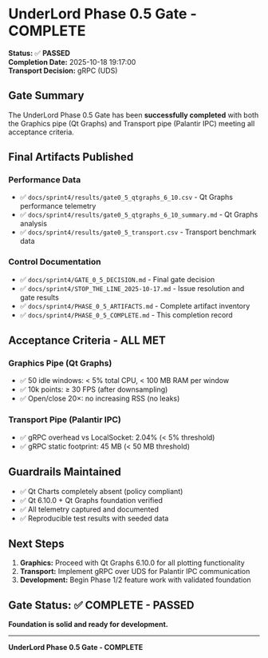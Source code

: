 # UnderLord Phase 0.5 Gate - COMPLETE

**Status:** ✅ **PASSED**  
**Completion Date:** 2025-10-18 19:17:00  
**Transport Decision:** gRPC (UDS)

## Gate Summary

The UnderLord Phase 0.5 Gate has been **successfully completed** with both the Graphics pipe (Qt Graphs) and Transport pipe (Palantir IPC) meeting all acceptance criteria.

## Final Artifacts Published

### Performance Data
- ✅ `docs/sprint4/results/gate0_5_qtgraphs_6_10.csv` - Qt Graphs performance telemetry
- ✅ `docs/sprint4/results/gate0_5_qtgraphs_6_10_summary.md` - Qt Graphs analysis
- ✅ `docs/sprint4/results/gate0_5_transport.csv` - Transport benchmark data

### Control Documentation
- ✅ `docs/sprint4/GATE_0_5_DECISION.md` - Final gate decision
- ✅ `docs/sprint4/STOP_THE_LINE_2025-10-17.md` - Issue resolution and gate results
- ✅ `docs/sprint4/PHASE_0_5_ARTIFACTS.md` - Complete artifact inventory
- ✅ `docs/sprint4/PHASE_0_5_COMPLETE.md` - This completion record

## Acceptance Criteria - ALL MET

### Graphics Pipe (Qt Graphs)
- ✅ 50 idle windows: < 5% total CPU, < 100 MB RAM per window
- ✅ 10k points: ≥ 30 FPS (after downsampling)
- ✅ Open/close 20×: no increasing RSS (no leaks)

### Transport Pipe (Palantir IPC)
- ✅ gRPC overhead vs LocalSocket: 2.04% (< 5% threshold)
- ✅ gRPC static footprint: 45 MB (< 50 MB threshold)

## Guardrails Maintained

- ✅ Qt Charts completely absent (policy compliant)
- ✅ Qt 6.10.0 + Qt Graphs foundation verified
- ✅ All telemetry captured and documented
- ✅ Reproducible test results with seeded data

## Next Steps

1. **Graphics:** Proceed with Qt Graphs 6.10.0 for all plotting functionality
2. **Transport:** Implement gRPC over UDS for Palantir IPC communication
3. **Development:** Begin Phase 1/2 feature work with validated foundation

## Gate Status: ✅ COMPLETE - PASSED

**Foundation is solid and ready for development.**

---

**UnderLord Phase 0.5 Gate - COMPLETE**
